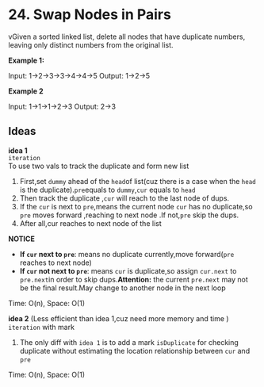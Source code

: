 # 24. Swap Nodes in Pairs  
vGiven a sorted linked list, delete all nodes that have duplicate numbers, leaving only distinct numbers from the original list.  

**Example 1:**    

Input: 1->2->3->3->4->4->5
Output: 1->2->5  

**Example 2**  

Input: 1->1->1->2->3
Output: 2->3

## Ideas  
**idea 1**   
`iteration`  
To use two vals to track the duplicate and form new list   
1. First,set `dummy` ahead of the `head`of list(cuz there is a case when the `head` is the duplicate).`pre`equals to `dummy`,`cur` equals to `head`     
2. Then track the duplicate ,`cur` will reach to the last node of dups. 
3. If the `cur` is next to `pre`,means the current node `cur` has no duplicate,so `pre` moves forward ,reaching to next node .If not,`pre` skip the dups.    
4. After all,cur reaches to next node of the list

**NOTICE**    
* **If `cur` next to `pre`**: means no duplicate currently,move forward(`pre` reaches to next node)      
* **If `cur` not next to `pre`**: means `cur` is duplicate,so assign `cur.next` to `pre.next`in order to skip dups.**Attention:** the current `pre.next` may not be the final result.May change to another node in the next loop  

Time: O(n), Space: O(1)      

**idea 2** (Less efficient than idea 1,cuz need more memory and time )   
`iteration` with mark 
1. The only diff with `idea 1` is to add a mark `isDuplicate` for checking duplicate without estimating the location relationship between `cur` and `pre`  

Time: O(n), Space: O(1) 
